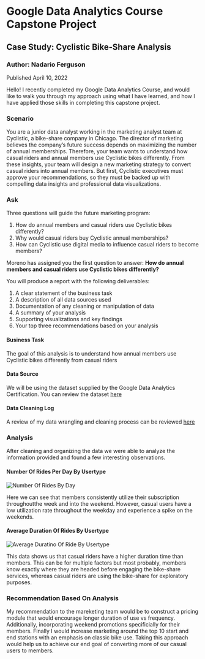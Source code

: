 # Google Data Analytics Course Capstone Project

## Case Study: Cyclistic Bike-Share Analysis

### Author: Nadario Ferguson

Published April 10, 2022

Hello! I recently completed my Google Data Analytics Course, and would like to walk you through my approach using what I have learned, and how I have applied those skills in completing this capstone project.

### Scenario 

You are a junior data analyst working in the marketing analyst team at Cyclistic, a bike-share company in Chicago. The director of marketing believes the company’s future success depends on maximizing the number of annual memberships. Therefore, your team wants to understand how casual riders and annual members use Cyclistic bikes differently. From these insights, your team will design a new marketing strategy to convert casual riders into annual members. But first, Cyclistic executives must approve your recommendations, so they must be backed up with compelling data insights and professional data visualizations. 

### Ask 

Three questions will guide the future marketing program: 

   1. How do annual members and casual riders use Cyclistic bikes differently? 
   2. Why would casual riders buy Cyclistic annual memberships? 
   3. How can Cyclistic use digital media to influence casual riders to become members? 

Moreno has assigned you the first question to answer: **How do annual members and casual riders use Cyclistic bikes differently?**

You will produce a report with the following deliverables: 

  1. A clear statement of the business task 
  2. A description of all data sources used 
  3. Documentation of any cleaning or manipulation of data 
  4. A summary of your analysis 
  5. Supporting visualizations and key findings 
  6. Your top three recommendations based on your analysis 


#### Business Task

The goal of this analysis is to understand how annual members use Cyclistic bikes differently from casual riders


#### Data Source

We will be using the dataset supplied by the Google Data Analytics Certification. You can review the dataset [here](https://divvy-tripdata.s3.amazonaws.com/index.html)


#### Data Cleaning Log

A review of my data wrangling and cleaning process can be reviewed [here](https://github.com/NadarioFerguson/BikeShare/commit/1b6f103f8a071ae3318453182bc72d8b782343f9)

### Analysis

After cleaning and organizing the data we were able to analyze the information provided and found a few interesting observations.

#### Number Of Rides Per Day By Usertype
![Number Of Rides By Day](https://user-images.githubusercontent.com/63158066/162768505-2cc78e9c-135b-4748-9e3e-c8a17513db3a.png)


Here we can see that members consistently utilize their subscription throughoutthe week and into the weekend. However, casual users have a low utilization rate throughout the weekday and experience a spike on the weekends.


#### Average Duration Of Rides By Usertype
![Average Duratino Of Ride By Usertype](https://user-images.githubusercontent.com/63158066/162768545-0799100c-178e-4a29-9eba-09dff41ab557.png)

This data shows us that casual riders have a higher duration time than members. This can be for multiple factors but most probably, members know exactly where they are headed before engaging the bike-share services, whereas casual riders are using the bike-share for exploratory purposes.

### Recommendation Based On Analysis

My recommendation to the mareketing team would be to construct a pricing module that would encourage longer duration of use vs frequency. Additionally, incorporating weekend promotions specificially for their members. Finally I would increase marketing around the top 10 start and end stations with an emphasis on classic bike use. Taking this approach would help us to achieve our end goal of converting more of our casual users to members.















